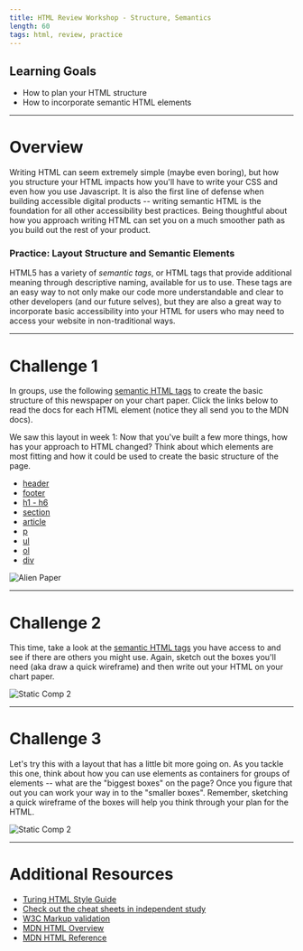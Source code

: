 ```yaml
---
title: HTML Review Workshop - Structure, Semantics
length: 60
tags: html, review, practice
---
```


## Learning Goals

* How to plan your HTML structure
* How to incorporate semantic HTML elements

***

# Overview

Writing HTML can seem extremely simple (maybe even boring), but how you structure your HTML impacts how you'll have to write your CSS and even how you use Javascript. It is also the first line of defense when building accessible digital products -- writing semantic HTML is the foundation for all other accessibility best practices. Being thoughtful about how you approach writing HTML can set you on a much smoother path as you build out the rest of your product.

### Practice: Layout Structure and Semantic Elements

HTML5 has a variety of _semantic tags_, or HTML tags that provide additional meaning through descriptive naming, available for us to use. These tags are an easy way to not only make our code more understandable and clear to other developers (and our future selves), but they are also a great way to incorporate basic accessibility into your HTML for users who may need to access your website in non-traditional ways.

***

# Challenge 1

In groups, use the following [semantic HTML tags](https://developer.mozilla.org/en-US/docs/Web/HTML/Element) to create the basic structure of this newspaper on your chart paper. Click the links below to read the docs for each HTML element (notice they all send you to the MDN docs).

We saw this layout in week 1: Now that you've built a few more things, how has your approach to HTML changed? Think about which elements are most fitting and how it could be used to create the basic structure of the page.

* [header](https://developer.mozilla.org/en-US/docs/Web/HTML/Element/header)
* [footer](https://developer.mozilla.org/en-US/docs/Web/HTML/Element/footer)
* [h1 - h6](https://developer.mozilla.org/en-US/docs/Web/HTML/Element/Heading_Elements)
* [section](https://developer.mozilla.org/en-US/docs/Web/HTML/Element/section)
* [article](https://developer.mozilla.org/en-US/docs/Web/HTML/Element/article)
* [p](https://developer.mozilla.org/en-US/docs/Web/HTML/Element/p)
* [ul](https://developer.mozilla.org/en-US/docs/Web/HTML/Element/ul)
* [ol](https://developer.mozilla.org/en-US/docs/Web/HTML/Element/ol)
* [div](https://developer.mozilla.org/en-US/docs/Web/HTML/Element/div)

![Alien Paper](/assets/images/alien-paper.png)

***

# Challenge 2

This time, take a look at the [semantic HTML tags](https://developer.mozilla.org/en-US/docs/Web/HTML/Element) you have access to and see if there are others you might use. Again, sketch out the boxes you'll need (aka draw a quick wireframe) and then write out your HTML on your chart paper.

![Static Comp 2](/assets/images/static-comp-challenge-2.jpg)

***

# Challenge 3

Let's try this with a layout that has a little bit more going on. As you tackle this one, think about how you can use elements as containers for groups of elements -- what are the "biggest boxes" on the page? Once you figure that out you can work your way in to the "smaller boxes". Remember, sketching a quick wireframe of the boxes will help you think through your plan for the HTML.

![Static Comp 2](/assets/images/static-comp-challenge-3.jpg)

***


# Additional Resources

* [Turing HTML Style Guide](https://github.com/turingschool-examples/html)
* [Check out the cheat sheets in independent
  study](http://frontend.turing.edu/lessons/independent-study/)
* [W3C Markup validation](https://validator.w3.org/#validate_by_uri)
* [MDN HTML Overview](https://developer.mozilla.org/en-US/docs/Web/HTML)
* [MDN HTML Reference](https://developer.mozilla.org/en-US/docs/Web/HTML/Reference)
